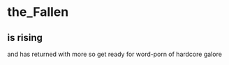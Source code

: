 # the_Fallen
## is rising 
and has returned with more
so get ready for word-porn of hardcore galore
